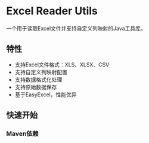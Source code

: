 # Excel Reader Utils

一个用于读取Excel文件并支持自定义列映射的Java工具库。

## 特性

- 支持Excel文件格式：XLS、XLSX、CSV
- 支持自定义列映射配置
- 支持数据格式化处理
- 支持原始数据保存
- 基于EasyExcel，性能优异

## 快速开始

### Maven依赖
